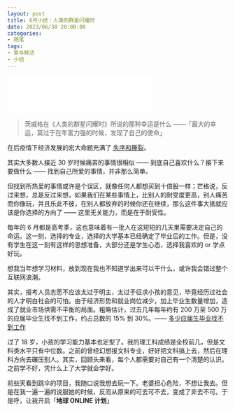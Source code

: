 ```yaml
---
layout: post
title: 6月小结｜人类的群星闪耀时
date: 2023/06/30 20:00:00
categories:
- 随笔
tags:
- 爱与鲜活
- 小结
---
```


<iframe frameborder="no" border="0" marginwidth="0" marginheight="0" width=330 height=86 src="//music.163.com/outchain/player?type=2&id=2002712975&auto=1&height=66"></iframe>

> 茨威格在《人类的群星闪耀时》所说的那种幸运是什么 ——「最大的幸运，莫过于在年富力强的时候，发现了自己的使命」

在后疫情下经济发展的宏大命题充满了 [失序和撕裂](https://blog.naaln.com/2023/07/newsletter-27/#一个秩序：失序和撕裂)。

其实大多数人接近 30 岁时候痛苦的事情很相似 —— 到底自己喜欢什么？接下来要做什么 —— 找到自己所爱的事情，并非那么简单。

但找到所热爱的事情或许是个误区，就像任何人都想买到十倍股一样；芒格说，反过来想，总是反过来想，如果我们在某些事情上，比别人的耐受度更高，别人痛苦而你像玩，并且乐此不彼，在别人都放弃的时候你还在继续，那么这件事大抵就应该是你选择的方向了 —— 这里无关能力，而是在于耐受性。

每年的 6 月都是高考季，这也意味着有一批人在这短短的几天里需要决定自己的命运。这一刻，选择的专业，选择的大学基本已经确定了毕业后的工作。但是，没有学生在这一刻有这样的思想准备，大部分还是学生心态，选择我喜欢的 or 学点好玩。

想我当年想学习材料，放到现在我也不知道学出来可以干什么，或许我会错过整个互联网浪潮。

其实，报考人员志愿不应该太过于明主，太过于征求小孩的意见，毕竟经历过社会的人才明白社会的可怕。由于经济形势和就业岗位减少，加上毕业生数量增加，造成了就业市场供需不平衡的局面。粗略估计，过去几年每年约有 200 万至 500 万的应届毕业生找不到工作，约占总数的 15% 到 30%。—— [多少应届生毕业找不到工作](https://blog.naaln.com/2023/06/newsletter-26/#一个失业率：多少应届生毕业找不到工作)

过了 18 岁，小孩的学习能力基本也定型了。我的理工科成绩是全校前几，但是文科类水平只有中位数。之前的曾经幻想报文科专业，好好把文科搞上去，然后在理科方向去碾压别人。其实，回顾头来看，每个人都需要对自己有一个清楚的认识。之前学不好，凭什么上了大学就会学好。

前些天看到跳伞的项目，我随口说我想去玩一下。老婆担心危险，不想让我去。但是在我一遍一遍的说服她的时候，反而从原来的可去可不去，变成了非去不可。于是呼，让我开启「**地球 ONLINE 计划**」